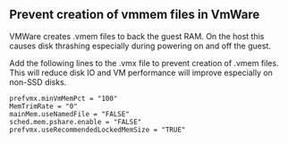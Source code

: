 
## Prevent creation of vmmem files in VmWare

VMWare creates .vmem files to back the guest RAM. On the host this causes disk thrashing especially during powering on and off the guest.


Add the following lines to the .vmx file to prevent creation of .vmem files. This will reduce disk IO and VM performance will improve especially on non-SSD disks.

```
prefvmx.minVmMemPct = "100"
MemTrimRate = "0"
mainMem.useNamedFile = "FALSE"
sched.mem.pshare.enable = "FALSE"
prefvmx.useRecommendedLockedMemSize = "TRUE"
```